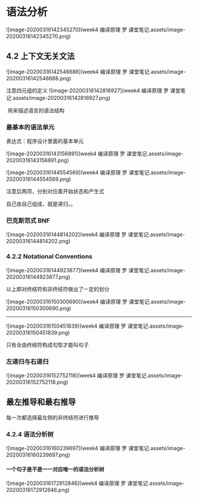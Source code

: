 # 语法分析

![image-20200316142345270](week4 编译原理 罗 课堂笔记.assets/image-20200316142345270.png)

## 4.2 上下文无关文法

![image-20200316142546688](week4 编译原理 罗 课堂笔记.assets/image-20200316142546688.png)

注意四元组的定义 ![image-20200316142816927](week4 编译原理 罗 课堂笔记.assets/image-20200316142816927.png)

​	用来描述语言的语法结构

### 最基本的语法单元

表达式：程序设计里面的基本单元

![image-20200316143156891](week4 编译原理 罗 课堂笔记.assets/image-20200316143156891.png)

![image-20200316144554569](week4 编译原理 罗 课堂笔记.assets/image-20200316144554569.png)

注意后两项，分别对应着开始状态和产生式

自己由自己组成，就是递归。。

### 巴克斯范式 BNF

![image-20200316144814202](week4 编译原理 罗 课堂笔记.assets/image-20200316144814202.png)

### 4.2.2 Notational Conventions

![image-20200316144923877](week4 编译原理 罗 课堂笔记.assets/image-20200316144923877.png)

以上即对终结符和非终结符做出了一定的划分

![image-20200316150300690](week4 编译原理 罗 课堂笔记.assets/image-20200316150300690.png)

****

![image-20200316150451839](week4 编译原理 罗 课堂笔记.assets/image-20200316150451839.png)

只有全由终结符构成句型才能叫句子

### 左递归与右递归

![image-20200316152752118](week4 编译原理 罗 课堂笔记.assets/image-20200316152752118.png)

## 最左推导和最右推导

每一次都选择最左侧的非终结符进行推导

### 4.2.4 语法分析树

![image-20200316160239697](week4 编译原理 罗 课堂笔记.assets/image-20200316160239697.png)

#### 一个句子是不是一一对应唯一的语法分析树

![image-20200316172912846](week4 编译原理 罗 课堂笔记.assets/image-20200316172912846.png)